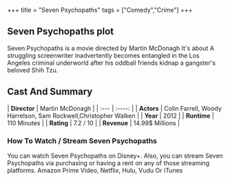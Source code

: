 +++
title = "Seven Psychopaths"
tags = ["Comedy","Crime"]
+++
## Seven Psychopaths plot
Seven Psychopaths is a movie directed by Martin McDonagh It's about A struggling screenwriter inadvertently becomes entangled in the Los Angeles criminal underworld after his oddball friends kidnap a gangster's beloved Shih Tzu.
## Cast And Summary
| **Director**      | Martin McDonagh |
    | :---        |    :----:   |
    |  **Actors** | Colin Farrell, Woody Harrelson, Sam Rockwell,Christopher Walken |
    | **Year**   | 2012    |
    |  **Runtime** | 110 Minutes |
    |  **Rating** | 7.2 / 10 | 
    |  **Revenue** | 14.99$ Millions |
### How To Watch / Stream Seven Psychopaths
You can watch Seven Psychopaths on Disney+.
Also, you can stream Seven Psychopaths via purchasing or having a rent on any of those streaming platforms.
Amazon Prime Video, Netflix, Hulu, Vudu Or iTunes